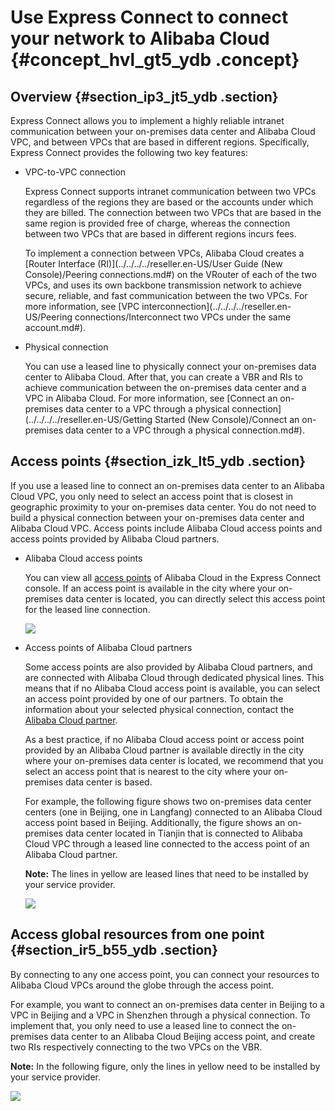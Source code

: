 # Use Express Connect to connect your network to Alibaba Cloud {#concept_hvl_gt5_ydb .concept}

## Overview {#section_ip3_jt5_ydb .section}

Express Connect allows you to implement a highly reliable intranet communication between your on-premises data center and Alibaba Cloud VPC, and between VPCs that are based in different regions. Specifically, Express Connect provides the following two key features:

-   VPC-to-VPC connection

    Express Connect supports intranet communication between two VPCs regardless of the regions they are based or the accounts under which they are billed. The connection between two VPCs that are based in the same region is provided free of charge, whereas the connection between two VPCs that are based in different regions incurs fees.

    To implement a connection between VPCs, Alibaba Cloud creates a [Router Interface \(RI\)](../../../../reseller.en-US/User Guide (New Console)/Peering connections.md#) on the VRouter of each of the two VPCs, and uses its own backbone transmission network to achieve secure, reliable, and fast communication between the two VPCs. For more information, see [VPC interconnection](../../../../reseller.en-US/Peering connections/Interconnect two VPCs under the same account.md#).

-   Physical connection

    You can use a leased line to physically connect your on-premises data center to Alibaba Cloud. After that, you can create a VBR and RIs to achieve communication between the on-premises data center and a VPC in Alibaba Cloud. For more information, see [Connect an on-premises data center to a VPC through a physical connection](../../../../reseller.en-US/Getting Started (New Console)/Connect an on-premises data center to a VPC through a physical connection.md#).


## Access points {#section_izk_lt5_ydb .section}

If you use a leased line to connect an on-premises data center to an Alibaba Cloud VPC, you only need to select an access point that is closest in geographic proximity to your on-premises data center. You do not need to build a physical connection between your on-premises data center and Alibaba Cloud VPC. Access points include Alibaba Cloud access points and access points provided by Alibaba Cloud partners.

-   Alibaba Cloud access points

    You can view all [access points](https://vpc.console.aliyun.com/expressConnect?spm=a2c4e.11153959.blogcont368231.17.33ac6045hxh6eY&accounttraceid=3512b7e0-7a11-42a7-b7fd-35d79a06c895#/physicalConnection/cn-beijing/apply) of Alibaba Cloud in the Express Connect console. If an access point is available in the city where your on-premises data center is located, you can directly select this access point for the leased line connection.

    ![](http://static-aliyun-doc.oss-cn-hangzhou.aliyuncs.com/assets/img/13864/15622506374239_en-US.png)

-   Access points of Alibaba Cloud partners

    Some access points are also provided by Alibaba Cloud partners, and are connected with Alibaba Cloud through dedicated physical lines. This means that if no Alibaba Cloud access point is available, you can select an access point provided by one of our partners. To obtain the information about your selected physical connection, contact the [Alibaba Cloud partner](https://vpc.console.aliyun.com/expressConnect?spm=a2c4e.11153959.blogcont368231.17.33ac6045hxh6eY&accounttraceid=3512b7e0-7a11-42a7-b7fd-35d79a06c895#/physicalConnection/cn-beijing/partnerApply).

    As a best practice, if no Alibaba Cloud access point or access point provided by an Alibaba Cloud partner is available directly in the city where your on-premises data center is located, we recommend that you select an access point that is nearest to the city where your on-premises data center is based.

    For example, the following figure shows two on-premises data center centers \(one in Beijing, one in Langfang\) connected to an Alibaba Cloud access point based in Beijing. Additionally, the figure shows an on-premises data center located in Tianjin that is connected to Alibaba Cloud VPC through a leased line connected to the access point of an Alibaba Cloud partner.

    **Note:** The lines in yellow are leased lines that need to be installed by your service provider.

    ![](http://static-aliyun-doc.oss-cn-hangzhou.aliyuncs.com/assets/img/13864/15622506374240_en-US.png)


## Access global resources from one point {#section_ir5_b55_ydb .section}

By connecting to any one access point, you can connect your resources to Alibaba Cloud VPCs around the globe through the access point.

For example, you want to connect an on-premises data center in Beijing to a VPC in Beijing and a VPC in Shenzhen through a physical connection. To implement that, you only need to use a leased line to connect the on-premises data center to an Alibaba Cloud Beijing access point, and create two RIs respectively connecting to the two VPCs on the VBR.

**Note:** In the following figure, only the lines in yellow need to be installed by your service provider.

![](http://static-aliyun-doc.oss-cn-hangzhou.aliyuncs.com/assets/img/13864/15622506376214_en-US.png)

